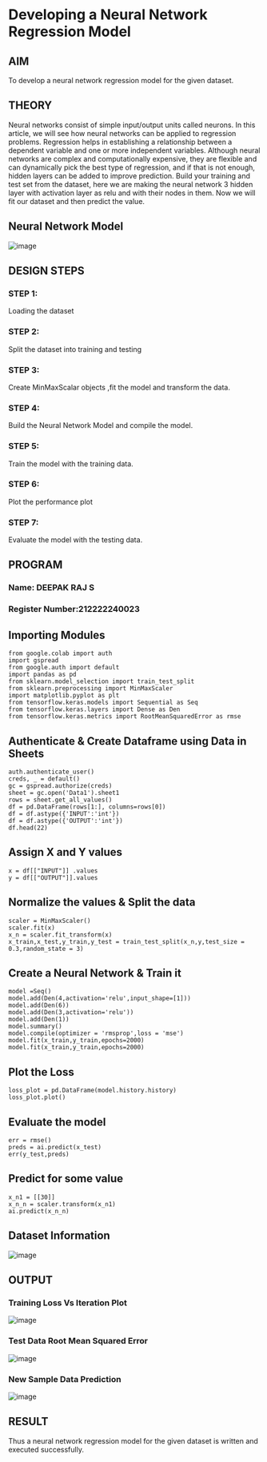 # Developing a Neural Network Regression Model

## AIM

To develop a neural network regression model for the given dataset.

## THEORY

Neural networks consist of simple input/output units called neurons. In this article, we will see how
neural networks can be applied to regression problems.
Regression helps in establishing a relationship between a dependent variable and one or more
independent variables. Although neural networks are complex and computationally expensive, they
are flexible and can dynamically pick the best type of regression, and if that is not enough, hidden
layers can be added to improve prediction.
Build your training and test set from the dataset, here we are making the neural network 3 hidden
layer with activation layer as relu and with their nodes in them. Now we will fit our dataset and then
predict the value.

## Neural Network Model

![image](https://github.com/DEEPAK2200233/basic-nn-model/assets/118707676/2c5c6a19-897c-4fc5-80ad-858fffed35be)


## DESIGN STEPS

### STEP 1:

Loading the dataset

### STEP 2:

Split the dataset into training and testing

### STEP 3:

Create MinMaxScalar objects ,fit the model and transform the data.

### STEP 4:

Build the Neural Network Model and compile the model.

### STEP 5:

Train the model with the training data.

### STEP 6:

Plot the performance plot

### STEP 7:

Evaluate the model with the testing data.

## PROGRAM
### Name: DEEPAK RAJ S
### Register Number:212222240023

## Importing Modules
```
from google.colab import auth
import gspread
from google.auth import default
import pandas as pd
from sklearn.model_selection import train_test_split
from sklearn.preprocessing import MinMaxScaler
import matplotlib.pyplot as plt
from tensorflow.keras.models import Sequential as Seq
from tensorflow.keras.layers import Dense as Den
from tensorflow.keras.metrics import RootMeanSquaredError as rmse
```
## Authenticate & Create Dataframe using Data in Sheets
```
auth.authenticate_user()
creds, _ = default()
gc = gspread.authorize(creds)
sheet = gc.open('Data1').sheet1
rows = sheet.get_all_values()
df = pd.DataFrame(rows[1:], columns=rows[0])
df = df.astype({'INPUT':'int'})
df = df.astype({'OUTPUT':'int'})
df.head(22)
```
## Assign X and Y values
```
x = df[["INPUT"]] .values
y = df[["OUTPUT"]].values
```

## Normalize the values & Split the data
```
scaler = MinMaxScaler()
scaler.fit(x)
x_n = scaler.fit_transform(x)
x_train,x_test,y_train,y_test = train_test_split(x_n,y,test_size = 0.3,random_state = 3)
```
## Create a Neural Network & Train it
```
model =Seq()
model.add(Den(4,activation='relu',input_shape=[1]))
model.add(Den(6))
model.add(Den(3,activation='relu'))
model.add(Den(1))
model.summary()
model.compile(optimizer = 'rmsprop',loss = 'mse')
model.fit(x_train,y_train,epochs=2000)
model.fit(x_train,y_train,epochs=2000)
```
## Plot the Loss
```
loss_plot = pd.DataFrame(model.history.history)
loss_plot.plot()
```
## Evaluate the model

```
err = rmse()
preds = ai.predict(x_test)
err(y_test,preds)
```
## Predict for some value

```
x_n1 = [[30]]
x_n_n = scaler.transform(x_n1)
ai.predict(x_n_n)
```


## Dataset Information
![image](https://github.com/DEEPAK2200233/basic-nn-model/assets/118707676/2f3462fd-a0c3-48cf-afcf-d2816949f52d)


## OUTPUT

### Training Loss Vs Iteration Plot
![image](https://github.com/DEEPAK2200233/basic-nn-model/assets/118707676/c04f2629-b4a3-4f92-a044-fd05ac49f042)

### Test Data Root Mean Squared Error

![image](https://github.com/DEEPAK2200233/basic-nn-model/assets/118707676/823d0c59-2014-4988-9fec-86a4caac35a0)

### New Sample Data Prediction

![image](https://github.com/DEEPAK2200233/basic-nn-model/assets/118707676/895044e6-b583-4e9c-a050-1808d1506273)


## RESULT

Thus a neural network regression model for the given dataset is written and executed successfully.
